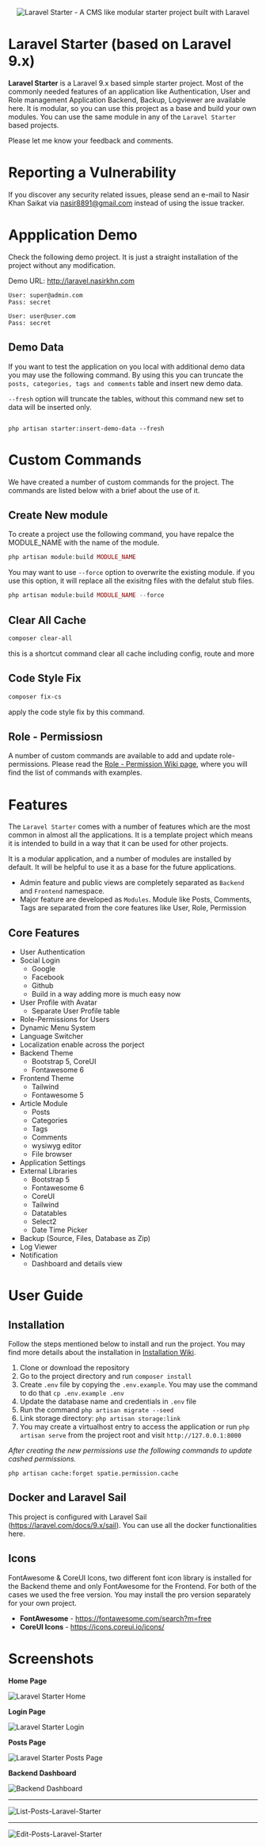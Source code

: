 <p align="center"><img src="https://user-images.githubusercontent.com/396987/82162573-6940f500-98c7-11ea-974e-888b4f866c74.jpg" alt="Laravel Starter - A CMS like modular starter project built with Laravel"></p>

# Laravel Starter (based on Laravel 9.x)
**Laravel Starter** is a Laravel 9.x based simple starter project. Most of the commonly needed features of an application like Authentication, User and Role management Application Backend, Backup, Logviewer are available here. It is modular, so you can use this project as a base and build your own modules. You can use the same module in any of the `Laravel Starter` based projects. 

Please let me know your feedback and comments.

# Reporting a Vulnerability
If you discover any security related issues, please send an e-mail to Nasir Khan Saikat via nasir8891@gmail.com instead of using the issue tracker.

# Appplication Demo
Check the following demo project. It is just a straight installation of the project without any modification.

Demo URL: http://laravel.nasirkhn.com

```
User: super@admin.com
Pass: secret

User: user@user.com
Pass: secret

```

## Demo Data
If you want to test the application on you local with additional demo data you may use the following command. By using this you can truncate the `posts, categories, tags and comments` table and insert new demo data.

`--fresh` option will truncate the tables, without this command new set to data will be inserted only.

```

php artisan starter:insert-demo-data --fresh

```

# Custom Commands

We have created a number of custom commands for the project. The commands are listed below with a brief about the use of it.

## Create New module

To create a project use the following command, you have repalce the MODULE_NAME with the name of the module.

```php
php artisan module:build MODULE_NAME
```

You may want to use `--force` option to overwrite the existing module. if you use this option, it will replace all the exisitng files with the defalut stub files.

```php
php artisan module:build MODULE_NAME --force
```

## Clear All Cache

```bash
composer clear-all
```

this is a shortcut command clear all cache including config, route and more

## Code Style Fix

```bash
composer fix-cs
```

apply the code style fix by this command.

## Role - Permissiosn

A number of custom commands are available to add and update role-permissions. Please read the [Role - Permission Wiki page](https://github.com/nasirkhan/laravel-starter/wiki/Role-Permission), where you will find the list of commands with examples. 


# Features

The `Laravel Starter` comes with a number of features which are the most common in almost all the applications. It is a template project which means it is intended to build in a way that it can be used for other projects.

It is a modular application, and a number of modules are installed by default. It will be helpful to use it as a base for the future applications.

* Admin feature and public views are completely separated as `Backend` and `Frontend` namespace.
* Major feature are developed as `Modules`. Module like Posts, Comments, Tags are separated from the core features like User, Role, Permission


## Core Features

* User Authentication
* Social Login
  * Google
  * Facebook
  * Github
  * Build in a way adding more is much easy now
* User Profile with Avatar
  * Separate User Profile table
* Role-Permissions for Users
* Dynamic Menu System
* Language Switcher
* Localization enable across the porject
* Backend Theme
  * Bootstrap 5, CoreUI
  * Fontawesome 6
* Frontend Theme
  * Tailwind
  * Fontawesome 5
* Article Module
  * Posts
  * Categories
  * Tags
  * Comments
  * wysiwyg editor
  * File browser
* Application Settings
* External Libraries
  * Bootstrap 5
  * Fontawesome 6
  * CoreUI
  * Tailwind
  * Datatables
  * Select2
  * Date Time Picker
* Backup (Source, Files, Database as Zip)
* Log Viewer
* Notification
  * Dashboard and details view


# User Guide

## Installation

Follow the steps mentioned below to install and run the project. You may find more details about the installation in [Installation Wiki](https://github.com/nasirkhan/laravel-starter/wiki/Installation).

1. Clone or download the repository
2. Go to the project directory and run `composer install`
3. Create `.env` file by copying the `.env.example`. You may use the command to do that `cp .env.example .env`
4. Update the database name and credentials in `.env` file
5. Run the command `php artisan migrate --seed`
6. Link storage directory: `php artisan storage:link`
7. You may create a virtualhost entry to access the application or run `php artisan serve` from the project root and visit `http://127.0.0.1:8000`

*After creating the new permissions use the following commands to update cashed permissions.*

`php artisan cache:forget spatie.permission.cache`

## Docker and Laravel Sail
This project is configured with Laravel Sail (https://laravel.com/docs/9.x/sail). You can use all the docker functionalities here.

## Icons
FontAwesome & CoreUI Icons, two different font icon library is installed for the Backend theme and only FontAwesome for the Frontend. For both of the cases we used the free version. You may install the pro version separately for your own project.

* **FontAwesome** - https://fontawesome.com/search?m=free
* **CoreUI Icons** - https://icons.coreui.io/icons/


# Screenshots

__Home Page__

![Laravel Starter Home](https://user-images.githubusercontent.com/396987/164892584-733afddc-8eab-4152-bd4a-d9c2f9e312d5.png)

__Login Page__

![Laravel Starter Login](https://user-images.githubusercontent.com/396987/164892620-3b4c8b1b-81c8-4630-a39f-38dadff89a7d.png)

__Posts Page__

![Laravel Starter Posts Page](https://user-images.githubusercontent.com/396987/164892767-2f961466-e346-4990-a183-655ce5a6603b.png)

__Backend Dashboard__

![Backend Dashboard](https://user-images.githubusercontent.com/396987/164915155-c2984b18-ae96-408a-820a-cbcac2cceb10.png)

---

![List-Posts-Laravel-Starter](https://user-images.githubusercontent.com/396987/88519250-a0dcc380-d013-11ea-9dc5-9d731af611f1.jpg)

---

![Edit-Posts-Laravel-Starter](https://user-images.githubusercontent.com/396987/88519360-d1bcf880-d013-11ea-9f6c-b5d33912057f.jpg)
